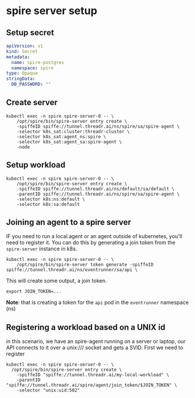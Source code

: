 # spire server setup

## Setup secret

```yaml
apiVersion: v1
kind: Secret
metadata:
  name: spire-postgres
  namespace: spire
type: Opaque
stringData:
  DB_PASSWORD: ""
```

## Create server

```shell
kubectl exec -n spire spire-server-0 -- \
    /opt/spire/bin/spire-server entry create \
    -spiffeID spiffe://tunnel.threadr.ai/ns/spire/sa/spire-agent \
    -selector k8s_sat:cluster:threadr-cluster \
    -selector k8s_sat:agent_ns:spire \
    -selector k8s_sat:agent_sa:spire-agent \
    -node
```

## Setup workload

```shell
kubectl exec -n spire spire-server-0 -- \
    /opt/spire/bin/spire-server entry create \
    -spiffeID spiffe://tunnel.threadr.ai/ns/default/sa/default \
    -parentID spiffe://tunnel.threadr.ai/ns/spire/sa/spire-agent \
    -selector k8s:ns:default \
    -selector k8s:sa:default
```

## Joining an agent to a spire server

IF you need to run a local agent or an agent outside of kubernetes, you'll need to register it.
You can do this by generating a join token from the `spire-server` instance in k8s.

```shell
kubectl exec -n spire spire-server-0 -- \
    /opt/spire/bin/spire-server token generate -spiffeID spiffe://tunnel.threadr.ai/ns/eventrunner/sa/api \
```

This will create some output, a join token.

```shell
export JOIN_TOKEN=...
```

**Note**: that is creating a token for the `api` pod in the `eventrunner` namespace (ns)

## Registering a workload based on a UNIX id

in this scenario, we have an spire-agent running on a server or laptop,
our API connects to it over a unix:/// socket and gets a SVID. First we need
to register 

```shell
kubectl exec -n spire spire-server-0 -- \
  /opt/spire/bin/spire-server entry create \
    -spiffeID "spiffe://tunnel.threadr.ai/my-local-workload" \
    -parentID "spiffe://tunnel.threadr.ai/spire/agent/join_token/$JOIN_TOKEN" \
    -selector "unix:uid:502"
```

